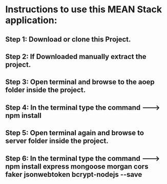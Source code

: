# Instructions to use this MEAN Stack application:
## Step 1: Download or clone this Project.
## Step 2: If Downloaded manually extract the project.
## Step 3: Open terminal and browse to the aoep folder inside the project.
## Step 4: In the terminal type the command ---> npm install
## Step 5: Open terminal again and browse to server folder inside the project.
## Step 6: In the terminal type the command ---> npm install express mongoose morgan cors faker jsonwebtoken bcrypt-nodejs --save

